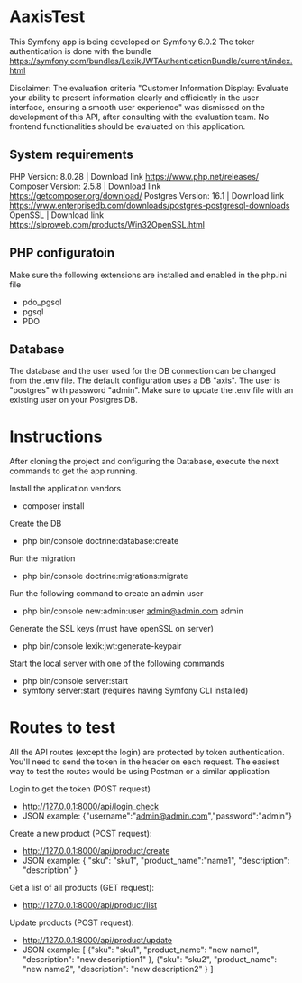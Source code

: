 # AaxisTest

This Symfony app is being developed on Symfony 6.0.2
The toker authentication is done with the bundle https://symfony.com/bundles/LexikJWTAuthenticationBundle/current/index.html

Disclaimer:
The evaluation criteria "Customer Information Display: Evaluate your ability to present information clearly and
efficiently in the user interface, ensuring a smooth user experience" was dismissed on the development of this API, after consulting with the evaluation team. No frontend functionalities should be evaluated on this application.

## System requirements

PHP Version: 8.0.28 | Download link https://www.php.net/releases/
Composer Version: 2.5.8 | Download link https://getcomposer.org/download/
Postgres Version: 16.1 | Download link https://www.enterprisedb.com/downloads/postgres-postgresql-downloads
OpenSSL | Download link https://slproweb.com/products/Win32OpenSSL.html

## PHP configuratoin

Make sure the following extensions are installed and enabled in the php.ini file

- pdo_pgsql
- pgsql
- PDO

## Database 

The database and the user used for the DB connection can be changed from the .env file. 
The default configuration uses a DB "axis". The user is "postgres" with password "admin". Make sure to update the .env file with an existing user on your Postgres DB.

# Instructions
After cloning the project and configuring the Database, execute the next commands to get the app running. 

Install the application vendors
- composer install

Create the DB
- php bin/console doctrine:database:create

Run the migration
- php bin/console doctrine:migrations:migrate

Run the following command to create an admin user
- php bin/console new:admin:user admin@admin.com admin

Generate the SSL keys (must have openSSL on server)
- php bin/console lexik:jwt:generate-keypair

Start the local server with one of the following commands
- php bin/console server:start
- symfony server:start (requires having Symfony CLI installed)

# Routes to test
All the API routes (except the login) are protected by token authentication. You'll need to send the token in the header on each request.
The easiest way to test the routes would be using Postman or a similar application

Login to get the token (POST request)
- http://127.0.0.1:8000/api/login_check
- JSON example: 
{"username":"admin@admin.com","password":"admin"}

Create a new product (POST request):
- http://127.0.0.1:8000/api/product/create
- JSON example:
{
    "sku": "sku1",
    "product_name":"name1",
    "description": "description"
}

Get a list of all products (GET request):
- http://127.0.0.1:8000/api/product/list

Update products (POST request):
- http://127.0.0.1:8000/api/product/update
- JSON example:
[
   {"sku": "sku1",
    "product_name": "new name1",
    "description": "new description1"
   },
    {"sku": "sku2",
    "product_name": "new name2",
    "description": "new description2"
   }
]
